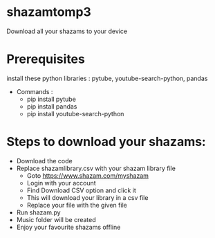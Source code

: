 # shazamtomp3
Download all your shazams to your device

# Prerequisites
install these python libraries :
pytube, youtube-search-python, pandas
- Commands :
   - pip install pytube
   - pip install pandas
   - pip install youtube-search-python

# Steps to download your shazams:
- Download the code
- Replace shazamlibrary.csv with your shazam library file
    - Goto https://www.shazam.com/myshazam
    - Login with your account
    - Find Download CSV option and click it
    - This will download your library in a csv file
    - Replace your file with the given file
- Run shazam.py
- Music folder will be created
- Enjoy your favourite shazams offline

